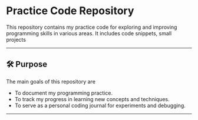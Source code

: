 # Practice Code Repository

This repository contains my practice code for exploring and improving programming skills in various areas. It includes code snippets, small projects

---

## 🛠️ Purpose

The main goals of this repository are
- To document my programming practice.
- To track my progress in learning new concepts and techniques.
- To serve as a personal coding journal for experiments and debugging.

---


